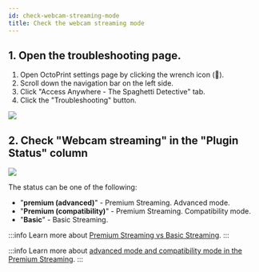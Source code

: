 ```yaml
---
id: check-webcam-streaming-mode
title: Check the webcam streaming mode
---
```


## 1. Open the troubleshooting page.

1. Open OctoPrint settings page by clicking the wrench icon (**🔧**).
1. Scroll down the navigation bar on the left side.
1. Click "Access Anywhere - The Spaghetti Detective" tab.
1. Click the "Troubleshooting" button.

![](/img/user-guides/helpdocs/open-troubleshooting-page.gif)

## 2. Check "Webcam streaming" in the "Plugin Status" column

![](/img/user-guides/helpdocs/tsd-plugin-webcam-streaming-mode.png)

The status can be one of the following:

* "**premium (advanced)**" - Premium Streaming. Advanced mode.
* "**Premium (compatibility)**" - Premium Streaming. Compatibility mode.
* "**Basic**" - Basic Streaming.

:::info
Learn more about [Premium Streaming vs Basic Streaming](/docs/user-guides/webcam-streaming-for-human-eyes).
:::

:::info
Learn more about [advanced mode and compatibility mode in the Premium Streaming](/docs/user-guides/streaming-compatibility-mode).
:::